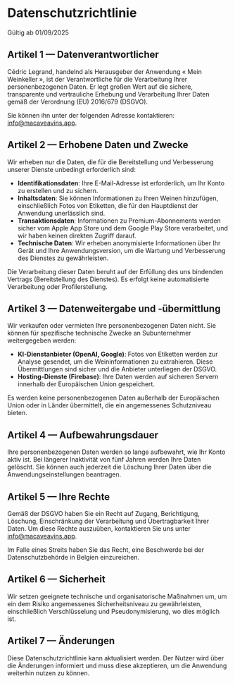 # Datenschutzrichtlinie

Gültig ab 01/09/2025

## Artikel 1 — Datenverantwortlicher
Cédric Legrand, handelnd als Herausgeber der Anwendung « Mein Weinkeller », ist der Verantwortliche für die Verarbeitung Ihrer personenbezogenen Daten. Er legt großen Wert auf die sichere, transparente und vertrauliche Erhebung und Verarbeitung Ihrer Daten gemäß der Verordnung (EU) 2016/679 (DSGVO).

Sie können ihn unter der folgenden Adresse kontaktieren: info@macaveavins.app.

## Artikel 2 — Erhobene Daten und Zwecke
Wir erheben nur die Daten, die für die Bereitstellung und Verbesserung unserer Dienste unbedingt erforderlich sind:
- **Identifikationsdaten**: Ihre E-Mail-Adresse ist erforderlich, um Ihr Konto zu erstellen und zu sichern.
- **Inhaltsdaten**: Sie können Informationen zu Ihren Weinen hinzufügen, einschließlich Fotos von Etiketten, die für den Hauptdienst der Anwendung unerlässlich sind.
- **Transaktionsdaten**: Informationen zu Premium-Abonnements werden sicher vom Apple App Store und dem Google Play Store verarbeitet, und wir haben keinen direkten Zugriff darauf.
- **Technische Daten**: Wir erheben anonymisierte Informationen über Ihr Gerät und Ihre Anwendungsversion, um die Wartung und Verbesserung des Dienstes zu gewährleisten.

Die Verarbeitung dieser Daten beruht auf der Erfüllung des uns bindenden Vertrags (Bereitstellung des Dienstes). Es erfolgt keine automatisierte Verarbeitung oder Profilerstellung.

## Artikel 3 — Datenweitergabe und -übermittlung
Wir verkaufen oder vermieten Ihre personenbezogenen Daten nicht. Sie können für spezifische technische Zwecke an Subunternehmer weitergegeben werden:
- **KI-Dienstanbieter (OpenAI, Google)**: Fotos von Etiketten werden zur Analyse gesendet, um die Weininformationen zu extrahieren. Diese Übermittlungen sind sicher und die Anbieter unterliegen der DSGVO.
- **Hosting-Dienste (Firebase)**: Ihre Daten werden auf sicheren Servern innerhalb der Europäischen Union gespeichert.

Es werden keine personenbezogenen Daten außerhalb der Europäischen Union oder in Länder übermittelt, die ein angemessenes Schutzniveau bieten.

## Artikel 4 — Aufbewahrungsdauer
Ihre personenbezogenen Daten werden so lange aufbewahrt, wie Ihr Konto aktiv ist. Bei längerer Inaktivität von fünf Jahren werden Ihre Daten gelöscht. Sie können auch jederzeit die Löschung Ihrer Daten über die Anwendungseinstellungen beantragen.

## Artikel 5 — Ihre Rechte
Gemäß der DSGVO haben Sie ein Recht auf Zugang, Berichtigung, Löschung, Einschränkung der Verarbeitung und Übertragbarkeit Ihrer Daten. Um diese Rechte auszuüben, kontaktieren Sie uns unter info@macaveavins.app.

Im Falle eines Streits haben Sie das Recht, eine Beschwerde bei der Datenschutzbehörde in Belgien einzureichen.

## Artikel 6 — Sicherheit
Wir setzen geeignete technische und organisatorische Maßnahmen um, um ein dem Risiko angemessenes Sicherheitsniveau zu gewährleisten, einschließlich Verschlüsselung und Pseudonymisierung, wo dies möglich ist.

## Artikel 7 — Änderungen
Diese Datenschutzrichtlinie kann aktualisiert werden. Der Nutzer wird über die Änderungen informiert und muss diese akzeptieren, um die Anwendung weiterhin nutzen zu können.
